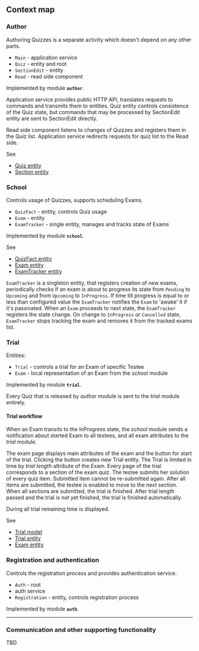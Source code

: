## Context map

### Author

Authoring Quizzes is a separate activity which doesn't depend on any other parts.

 * `Main` - application service
 * `Quiz` - entity and root
 * `SectionEdit` - entity
 * `Read` - read side component

Implemented by module **`author`**.

Application service provides public HTTP API, translates requests to commands and transmits them
to entities. Quiz entity controls consistence of the Quiz state, but commands that may be processed
by SectionEdit entity are sent to SectionEdit directly.

Read side component listens to changes of Quizzes and registers them in the Quiz list. Application 
service redirects requests for quiz list to the Read side.

See

 * [Quiz entity](../author/src/main/scala/QuizEntity.scala)
 * [Section entity](../author/src/main/scala/SectionEditEntity.scala)

### School

Controls usage of Quizzes, supports scheduling Exams.

 * `QuizFact` - entity, controls Quiz usage
 * `Exam` - entity
 * `ExamTracker` - single entity, manages and tracks state of Exams

Implemented by module **`school`**.

See

 * [QuizFact entity](../school/src/main/scala/QuizFact.scala)
 * [Exam entity](../school/src/main/scala/ExamEntity.scala)
 * [ExamTracker entity](../school/src/main/scala/ExamTracker.scala)

`ExamTracker` is a singleton entity, that registers creation of new exams, periodically checks
if an exam is about to progress its state from `Pending` to `Upcoming` and from `Upcoming` to
`InProgress`. If time till progress is equal to or less than configured value the `ExamTracker`
notifies the `Exam` to 'awake' it if it's passivated.  When an `Exam` proceeds to next state,
the `ExamTracker` registers the state change. On change to `InProgress` or `Cancelled` state,
`ExamTracker` stops tracking the exam and removes it from the tracked exams list.

### Trial

Entities:

 * `Trial` - controls a trial for an Exam of specific Testee
 * `Exam` - local representation of an Exam from the *school* module

Implemented by module **`trial`**.

Every Quiz that is released by *author* module is sent to the *trial* module entirely.

#### Trial workflow

When an Exam transits to the InProgress state, the *school* module sends a notification about
started Exam to all testees, and all exam attributes to the *trial* module.

The exam page displays main attributes of the exam and the button for start of the trial. Clicking
the button creates new Trial entity. The Trial is limited in time by *trial length* attribute
of the Exam. Every page of the trial corresponds to a section of the exam quiz. The testee
submits her solution of every quiz item. Submitted item cannot be re-submitted again. After all
items are submitted, the testee is enabled to move to the next section. When all sections are
submitted, the trial is finished. After trial length passed and the trial is not yet finished,
the trial is finished automatically.

During all trial remaining time is displayed.

See

 * [Trial model](../trial/src/main/scala/Trial.scala)
 * [Trial entity](../trial/src/main/scala/TrialEntity.scala)
 * [Exam entity](../trial/src/main/scala/ExamEntity.scala)

### Registration and authentication

Controls the registration process and provides authentication service.

 * `Auth` - root
 * auth service
 * `Registration` - entity, controls registration process

Implemented by module **`auth`**.

---
### Communication and other supporting functionality
TBD

